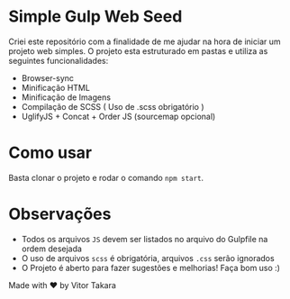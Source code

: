 # Simple Gulp Web Seed

Criei este repositório com a finalidade de me ajudar na hora de iniciar um projeto web simples.
O projeto esta estruturado em pastas e utiliza as seguintes funcionalidades:

<ul>
  <li>Browser-sync</li>
  <li>Minificação HTML</li>
  <li>Minificação de Imagens</li>
  <li>Compilação de SCSS ( Uso de .scss obrigatório )</li>
  <li>UglifyJS + Concat + Order JS (sourcemap opcional)</li>
</ul>

# Como usar

Basta clonar o projeto e rodar o comando `npm start`.

# Observações

* Todos os arquivos `JS` devem ser listados no arquivo do Gulpfile na ordem desejada
* O uso de arquivos `scss` é obrigatória, arquivos `.css` serão ignorados
* O Projeto é aberto para fazer sugestões e melhorias! Faça bom uso :)

Made with ♥ by Vitor Takara
